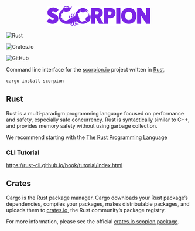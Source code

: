 <p align="center"><img src="https://raw.githubusercontent.com/brettwilcox/brettwilcox/main/docs/images/scorpion.svg" alt="Scorpion Logo" height="55px"/></p>

![Rust](https://github.com/scorpion/cli/workflows/Rust/badge.svg)

![Crates.io](https://img.shields.io/crates/v/scorpion?logo=rust)

![GitHub](https://img.shields.io/github/license/scorpion/cli?logo=apache&color=blue)

Command line interface for the [scorpion.io](https://scorpion.io) project written in [Rust](https://www.rust-lang.org).

``` bash
cargo install scorpion
```

## Rust

Rust is a multi-paradigm programming language focused on performance and safety, especially safe concurrency. Rust is syntactically similar to C++, and provides memory safety without using garbage collection.

We recommend starting with the [The Rust Programming Language](https://doc.rust-lang.org/book/)

### CLI Tutorial

<https://rust-cli.github.io/book/tutorial/index.html>

## Crates

Cargo is the Rust package manager. Cargo downloads your Rust package’s dependencies, compiles your packages, makes distributable packages, and uploads them to [crates.io](https://crates.io), the Rust community’s package registry.

For more information, please see the official [crates.io scopion package](https://crates.io/crates/scorpion).

[link1]: https://github.com/scorpion
